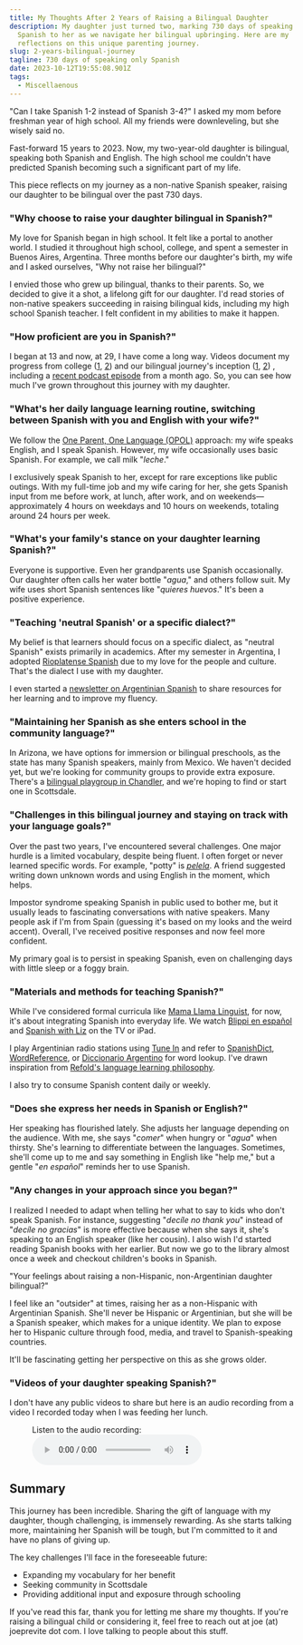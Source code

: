 ```yaml
---
title: My Thoughts After 2 Years of Raising a Bilingual Daughter
description: My daughter just turned two, marking 730 days of speaking only
  Spanish to her as we navigate her bilingual upbringing. Here are my
  reflections on this unique parenting journey.
slug: 2-years-bilingual-journey
tagline: 730 days of speaking only Spanish
date: 2023-10-12T19:55:08.901Z
tags:
  - Miscellaenous
---
```

"Can I take Spanish 1-2 instead of Spanish 3-4?" I asked my mom before freshman year of high school. All my friends were downleveling, but she wisely said no.

Fast-forward 15 years to 2023. Now, my two-year-old daughter is bilingual, speaking both Spanish and English. The high school me couldn't have predicted Spanish becoming such a significant part of my life.

This piece reflects on my journey as a non-native Spanish speaker, raising our daughter to be bilingual over the past 730 days.



### "Why choose to raise your daughter bilingual in Spanish?"

My love for Spanish began in high school. It felt like a portal to another world. I studied it throughout high school, college, and spent a semester in Buenos Aires, Argentina. Three months before our daughter's birth, my wife and I asked ourselves, "Why not raise her bilingual?"

I envied those who grew up bilingual, thanks to their parents. So, we decided to give it a shot, a lifelong gift for our daughter. I'd read stories of non-native speakers succeeding in raising bilingual kids, including my high school Spanish teacher. I felt confident in my abilities to make it happen.



### "How proficient are you in Spanish?"

I began at 13 and now, at 29, I have come a long way. Videos document my progress from college ([1](https://www.youtube.com/watch?v=CNYiEhIhC78), [2](https://www.youtube.com/watch?v=dWeH9KaMy3o)) and our bilingual journey's inception ([1](https://www.youtube.com/watch?v=bUnfzHI0KV8), [2](https://www.youtube.com/watch?v=LyEZTVsru6U)) , including a [recent podcast episode](https://www.freecodecamp.org/espanol/news/joe-previte-ingeniero-de-software-autodidacta-apasionado-de-la-linguistica-y-de-ayudar-a-otros-a-aprender/) from a month ago. So, you can see how much I've grown throughout this journey with my daughter.



### "What's her daily language learning routine, switching between Spanish with you and English with your wife?"

We follow the [One Parent, One Language (OPOL)](https://smartparentingpod.com/one-parent-one-language-opol-method-is-it-effective-for-bilingualism/) approach: my wife speaks English, and I speak Spanish. However, my wife occasionally uses basic Spanish. For example, we call milk "*leche*."

I exclusively speak Spanish to her, except for rare exceptions like public outings. With my full-time job and my wife caring for her, she gets Spanish input from me before work, at lunch, after work, and on weekends—approximately 4 hours on weekdays and 10 hours on weekends, totaling around 24 hours per week.



### "What's your family's stance on your daughter learning Spanish?"

Everyone is supportive. Even her grandparents use Spanish occasionally. Our daughter often calls her water bottle "*agua*," and others follow suit. My wife uses short Spanish sentences like "*quieres huevos*." It's been a positive experience.



### "Teaching 'neutral Spanish' or a specific dialect?"

My belief is that learners should focus on a specific dialect, as "neutral Spanish" exists primarily in academics. After my semester in Argentina, I adopted [Rioplatense Spanish](https://en.wikipedia.org/wiki/Rioplatense_Spanish) due to my love for the people and culture. That's the dialect I use with my daughter.

I even started a [newsletter on Argentinian Spanish](https://speakargentinianspanish.com/) to share resources for her learning and to improve my fluency.



### "Maintaining her Spanish as she enters school in the community language?"

In Arizona, we have options for immersion or bilingual preschools, as the state has many Spanish speakers, mainly from Mexico. We haven't decided yet, but we're looking for community groups to provide extra exposure. There's a [bilingual playgroup in Chandler](https://bilinguitos.com/grupoplay/), and we're hoping to find or start one in Scottsdale.



### "Challenges in this bilingual journey and staying on track with your language goals?"

Over the past two years, I've encountered several challenges. One major hurdle is a limited vocabulary, despite being fluent. I often forget or never learned specific words. For example, "potty" is *[pelela](https://www.diccionarioargentino.com/term/Pelela)*. A friend suggested writing down unknown words and using English in the moment, which helps.

Impostor syndrome speaking Spanish in public used to bother me, but it usually leads to fascinating conversations with native speakers. Many people ask if I'm from Spain (guessing it's based on my looks and the weird accent). Overall, I've received positive responses and now feel more confident.

My primary goal is to persist in speaking Spanish, even on challenging days with little sleep or a foggy brain.



### "Materials and methods for teaching Spanish?"

While I've considered formal curricula like [Mama Llama Linguist](https://mamallamalinguist.com/), for now, it's about integrating Spanish into everyday life. We watch [Blippi en español](https://www.youtube.com/channel/UC4YImPQT-_0kCh5joATwyhw) and [Spanish with Liz](https://www.youtube.com/@SpanishwithLiz) on the TV or iPad.

I play Argentinian radio stations using [Tune In](https://tunein.com/) and refer to [SpanishDict](https://spanishdict.com/), [WordReference](https://www.wordreference.com/), or [Diccionario Argentino](https://www.diccionarioargentino.com/) for word lookup. I've drawn inspiration from [Refold's language learning philosophy](https://refold.la/simplified).

I also try to consume Spanish content daily or weekly.



### "Does she express her needs in Spanish or English?"

Her speaking has flourished lately. She adjusts her language depending on the audience. With me, she says "*comer*" when hungry or "*agua*" when thirsty. She's learning to differentiate between the languages. Sometimes, she'll come up to me and say something in English like "help me," but a gentle "*en español*" reminds her to use Spanish.



### "Any changes in your approach since you began?"

I realized I needed to adapt when telling her what to say to kids who don't speak Spanish. For instance, suggesting "*decíle no thank you*" instead of "*decíle no gracias*" is more effective because when she says it, she's speaking to an English speaker (like her cousin). I also wish I'd started reading Spanish books with her earlier. But now we go to the library almost once a week and checkout children's books in Spanish.

"Your feelings about raising a non-Hispanic, non-Argentinian daughter bilingual?"

I feel like an "outsider" at times, raising her as a non-Hispanic with Argentinian Spanish. She'll never be Hispanic or Argentinian, but she will be a Spanish speaker, which makes for a unique identity. We plan to expose her to Hispanic culture through food, media, and travel to Spanish-speaking countries.

It'll be fascinating getting her perspective on this as she grows older.



### "Videos of your daughter speaking Spanish?"

I don't have any public videos to share but here is an audio recording from a video I recorded today when I was feeding her lunch.

<figure>
    <figcaption>Listen to the audio recording:</figcaption>
    <audio
        controls
        src="/assets/oct-12-23.mp3">
            Your browser does not support the
            <code>audio</code> element.
    </audio>
</figure>



## Summary

This journey has been incredible. Sharing the gift of language with my daughter, though challenging, is immensely rewarding. As she starts talking more, maintaining her Spanish will be tough, but I'm committed to it and have no plans of giving up.

The key challenges I'll face in the foreseeable future: 

* Expanding my vocabulary for her benefit
* Seeking community in Scottsdale
* Providing additional input and exposure through schooling

If you've read this far, thank you for letting me share my thoughts. If you're raising a bilingual child or considering it, feel free to reach out at joe (at) joeprevite dot com. I love talking to people about this stuff.